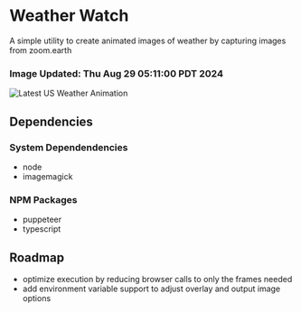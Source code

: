 # Weather Watch

A simple utility to create animated images of weather by capturing images from zoom.earth

### Image Updated: Thu Aug 29 05:11:00 PDT 2024

![Latest US Weather Animation](animations/2024-08-29.webp)

## Dependencies
### System Dependendencies
* node
* imagemagick
### NPM Packages
* puppeteer
* typescript

## Roadmap
* optimize execution by reducing browser calls to only the frames needed
* add environment variable support to adjust overlay and output image options
